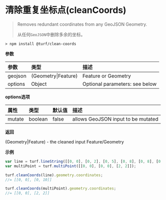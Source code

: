 # 清除重复坐标点(cleanCoords)

> Removes redundant coordinates from any GeoJSON Geometry.
> 
> 从任何`GeoJSON`中删除多余的坐标。

```text
> npm install @turf/clean-coords
```

**参数**

| 参数    | 类型                | 描述                           |
| :------ | :------------------ | :----------------------------- |
| geojson | (Geometry\|Feature) | Feature or Geometry            |
| options | Object              | Optional parameters: see below |

**options选项**

| 属性   | 类型    | 默认值 | 描述                               |
| :----- | :------ | :----- | :--------------------------------- |
| mutate | boolean | false  | allows GeoJSON input to be mutated |

**返回**

(Geometry|Feature) - the cleaned input Feature/Geometry

**示例**

```js
var line = turf.lineString([[0, 0], [0, 2], [0, 5], [0, 8], [0, 8], [0, 10]]);
var multiPoint = turf.multiPoint([[0, 0], [0, 0], [2, 2]]);

turf.cleanCoords(line).geometry.coordinates;
//= [[0, 0], [0, 10]]

turf.cleanCoords(multiPoint).geometry.coordinates;
//= [[0, 0], [2, 2]]
```
